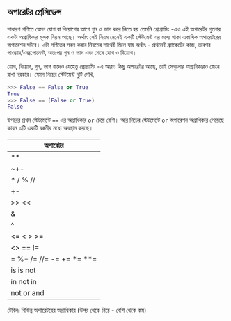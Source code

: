 ## অপারেটর প্রেসিডেন্স  

সাধারণ গণিতে যেমন যোগ বা বিয়োগের আগে গুন ও ভাগ করে নিতে হয় তেমনি প্রোগ্রামিং -এও এই অপারেটর গুলোর একটা অগ্রাধিকার মূলক নিয়ম আছে। অর্থাৎ সেই নিয়ম মেনেই একটি স্টেটমেন্ট এর মধ্যে থাকা একাধিক অপারেটরের অপারেশন ঘটবে। এটা গণিতের সরল করার নিয়মের সাথেই মিলে যায় অর্থাৎ - প্রথমেই ব্র্যাকেটের কাজ, তারপর পাওয়ার/এক্সপোনেন্ট, অতঃপর গুন ও ভাগ এবং শেষে যোগ ও বিয়োগ।   

যোগ, বিয়োগ, গুন, ভাগ বাদেও যেহেতু প্রোগ্রামিং -এ আরও কিছু অপারেটর আছে, তাই সেগুলোর অগ্রাধিকারও জেনে রাখা দরকার। যেমন নিচের স্টেটমেন্ট দুটি দেখি, 

```python
>>> False == False or True
True
>>> False == (False or True)
False
```

উপরের প্রথম স্টেটমেন্টে `==` এর অগ্রাধিকার `or` চেয়ে বেশি। আর নিচের স্টেটমেন্টে `or` অপারেশন অগ্রাধিকার পেয়েছে কারন এটি একটি বন্ধনীর মধ্যে অবস্থান করছে। 

| অপারেটর        		|
|-------------------|
|**					   |
|~+-                |
|* / % //           |
|+-	                |
|>> <<             |
|&                 |
|^|                |
|<= < > >=         |
|<> == !=          |
|= %= /= //= -= += *= **= |
|is is not |
|in not in |
|not or and |

টেবিলঃ বিভিন্ন অপারেটরের অগ্রাধিকার (উপর থেকে নিচে - বেশি থেকে কম) 
